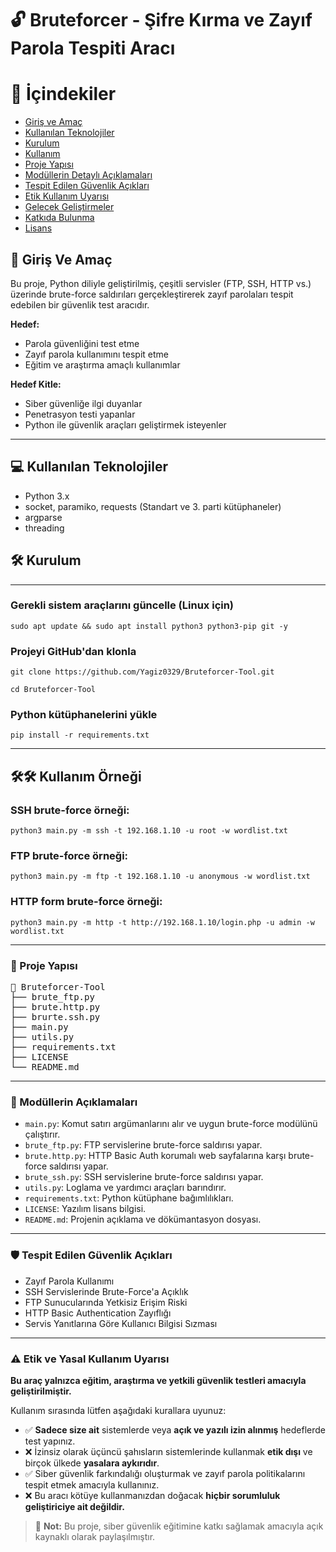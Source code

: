 # 🔓 Bruteforcer - Şifre Kırma ve Zayıf Parola Tespiti Aracı


# 📑 İçindekiler

- [Giriş ve Amaç](#giriş-ve-amaç)
- [Kullanılan Teknolojiler](#kullanılan-teknolojiler)
- [Kurulum](#kurulum)
- [Kullanım](#kullanım)
- [Proje Yapısı](#proje-yapısı)
- [Modüllerin Detaylı Açıklamaları](#modüllerin-detaylı-açıklamaları)
- [Tespit Edilen Güvenlik Açıkları](#tespit-edilen-güvenlik-açıkları)
- [Etik Kullanım Uyarısı](#etik-kullanım-uyarısı)
- [Gelecek Geliştirmeler](#gelecek-geliştirmeler)
- [Katkıda Bulunma](#katkıda-bulunma)
- [Lisans](#lisans)

## 🎯 Giriş Ve Amaç

Bu proje, Python diliyle geliştirilmiş, çeşitli servisler (FTP, SSH, HTTP vs.) üzerinde brute-force saldırıları gerçekleştirerek zayıf parolaları tespit edebilen bir güvenlik test aracıdır.

**Hedef:**
- Parola güvenliğini test etme
- Zayıf parola kullanımını tespit etme
- Eğitim ve araştırma amaçlı kullanımlar

**Hedef Kitle:**

- Siber güvenliğe ilgi duyanlar
- Penetrasyon testi yapanlar
- Python ile güvenlik araçları geliştirmek isteyenler

________________________________________________________

## 💻 Kullanılan Teknolojiler

- Python 3.x
- socket, paramiko, requests (Standart ve 3. parti kütüphaneler)
- argparse
- threading

## 🛠️ Kurulum

________________________________________________________

### Gerekli sistem araçlarını güncelle (Linux için)

```
sudo apt update && sudo apt install python3 python3-pip git -y

```
### Projeyi GitHub'dan klonla
```
git clone https://github.com/Yagiz0329/Bruteforcer-Tool.git

cd Bruteforcer-Tool

```
### Python kütüphanelerini yükle
```
pip install -r requirements.txt
```
________________________________________________________

## 🛠️🛠️ Kullanım Örneği

### SSH brute-force örneği:
```
python3 main.py -m ssh -t 192.168.1.10 -u root -w wordlist.txt
```
### FTP brute-force örneği:
```
python3 main.py -m ftp -t 192.168.1.10 -u anonymous -w wordlist.txt
```
### HTTP form brute-force örneği:
```
python3 main.py -m http -t http://192.168.1.10/login.php -u admin -w wordlist.txt
```
________________________________________________________

### 📂 Proje Yapısı

<pre>
📁 Bruteforcer-Tool
├── brute_ftp.py
├── brute.http.py
├── brurte.ssh.py
├── main.py
├── utils.py
├── requirements.txt
├── LICENSE
└── README.md
</pre>

________________________________________________________


### 📄 Modüllerin Açıklamaları

- `main.py`: Komut satırı argümanlarını alır ve uygun brute-force modülünü çalıştırır.
- `brute_ftp.py`: FTP servislerine brute-force saldırısı yapar.
- `brute.http.py`: HTTP Basic Auth korumalı web sayfalarına karşı brute-force saldırısı yapar.
- `brute_ssh.py`: SSH servislerine brute-force saldırısı yapar.
- `utils.py`: Loglama ve yardımcı araçları barındırır.
- `requirements.txt`: Python kütüphane bağımlılıkları.
- `LICENSE`: Yazılım lisans bilgisi.
- `README.md`: Projenin açıklama ve dökümantasyon dosyası.

________________________________________________________

### 🛡️ Tespit Edilen Güvenlik Açıkları

- Zayıf Parola Kullanımı
- SSH Servislerinde Brute-Force'a Açıklık
- FTP Sunucularında Yetkisiz Erişim Riski
- HTTP Basic Authentication Zayıflığı
- Servis Yanıtlarına Göre Kullanıcı Bilgisi Sızması

________________________________________________________

### ⚠️ Etik ve Yasal Kullanım Uyarısı

**Bu araç yalnızca eğitim, araştırma ve yetkili güvenlik testleri amacıyla geliştirilmiştir.**

Kullanım sırasında lütfen aşağıdaki kurallara uyunuz:

- ✅ **Sadece size ait** sistemlerde veya **açık ve yazılı izin alınmış** hedeflerde test yapınız.  
- ❌ İzinsiz olarak üçüncü şahısların sistemlerinde kullanmak **etik dışı** ve birçok ülkede **yasalara aykırıdır**.
- ✅ Siber güvenlik farkındalığı oluşturmak ve zayıf parola politikalarını tespit etmek amacıyla kullanınız.
- ❌ Bu aracı kötüye kullanmanızdan doğacak **hiçbir sorumluluk geliştiriciye ait değildir.**

> 📢 **Not:** Bu proje, siber güvenlik eğitimine katkı sağlamak amacıyla açık kaynaklı olarak paylaşılmıştır.







